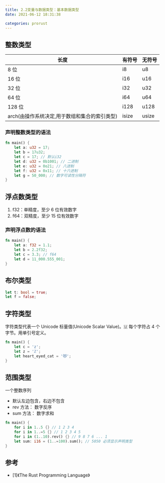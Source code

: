```yaml
---
title: 2.2变量与数据类型：基本数据类型
date: 2021-06-12 18:31:38

categories: prorust
---
```


## 整数类型

| 长度                                          | 有符号 | 无符号 |
| --------------------------------------------- | ------ | ------ |
| 8 位                                          | i8     | u8     |
| 16 位                                         | i16    | u16    |
| 32 位                                         | i32    | u32    |
| 64 位                                         | i64    | u64    |
| 128 位                                        | i128   | u128   |
| arch(由操作系统决定,用于数组和集合的索引类型) | isize  | usize  |

### 声明整数类型的语法

```rust
fn main() {
    let a: u32 = 17;
    let b = 17u32;
    let c = 17; // 默认i32
    let d: u32 = 0b1001; // 二进制
    let e: u32 = 0o21; // 八进制
    let f: u32 = 0x11; // 十六进制
    let g = 50_000; // 数字可读性分隔符
}
```

## 浮点数类型

1. f32：单精度，至少 6 位有效数字
2. f64：双精度，至少 15 位有效数字

### 声明浮点数的语法

```rust
fn main() {
    let a: f32 = 1.1;
    let b = 2.2f32;
    let c = 3.3; // f64
    let d = 11_000.555_001;
}
```

## 布尔类型

```rust
let t: bool = true;
let f = false;
```

## 字符类型

字符类型代表一个 Unicode 标量值(Unicode Scalar Value)。🇺 每个字符占 4 个字节。用单引号定义。

```rust
fn main() {
    let c = 'z';
    let z = 'ℤ';
    let heart_eyed_cat = '😻';
}
```

## 范围类型

一个整数序列

- 默认左边包含，右边不包含
- rev 方法： 数字反序
- sum 方法： 数字求和

```rust
fn main() {
    for i in 1..5 {} // 1 2 3 4
    for i in 1..=5 {} // 1 2 3 4 5
    for i in (1..10).rev() {} // 9 8 7 6 ... 1
    let sum: i16 = (1..=100).sum(); // 5050 必须显示声明类型
}
```

## 参考

- [1]《The Rust Programming Language》
